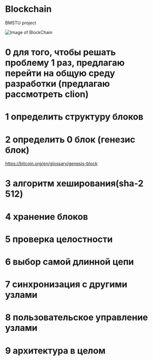 # Blockchain
BMSTU project

![Image of BlockChain](https://pp.userapi.com/c621703/v621703196/241e6/N1qyNA_mBoA.jpg)

# 0 для того, чтобы решать проблему 1 раз, предлагаю перейти на общую среду разработки (предлагаю рассмотреть clion)

# 1 определить структуру блоков

# 2 определить 0 блок (генезис блок)
https://bitcoin.org/en/glossary/genesis-block

# 3 алгоритм хеширования(sha-2 512)

# 4 хранение блоков

# 5 проверка целостности

# 6 выбор самой длинной цепи

# 7 синхронизация с другими узлами

# 8 пользовательское управление узлами

# 9 архитектура в целом
